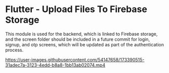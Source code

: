# Flutter - Upload Files To Firebase Storage

This module is used for the backend, which is linked to Firebase storage, and the screen folder should be included in a future commit for login, signup, and otp screens, which will be updated as part of the authentication process.



https://user-images.githubusercontent.com/54147658/173390515-31adec7a-3123-4edd-b8a8-1bb13ab02074.mp4


